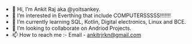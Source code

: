 - 👋 Hi, I’m Ankit Raj aka @yoitsankey.
- 👀 I’m interested in Everthing that include COMPUTERSSSSS!!!!!!!
- 🌱 I’m currently learning SQL, Kotlin, Digital electronics, Linux and BCE.
- 💞️ I’m looking to collaborate on Andriod Projects.
- 📫 How to reach me :-
Email - ankitrjrkn@gmail.com

<!---
yoitsankey/yoitsankey is a ✨ special ✨ repository because its `README.md` (this file) appears on your GitHub profile.
You can click the Preview link to take a look at your changes.
--->
